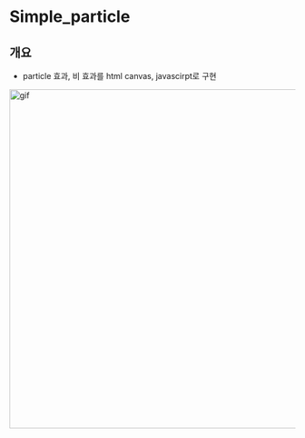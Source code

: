 # Simple_particle
## 개요
- particle 효과, 비 효과를 html canvas, javascirpt로 구현
<img width="597" alt="gif" src="https://user-images.githubusercontent.com/59603575/103177421-c10ff780-48bd-11eb-9537-5cd74dd43c34.gif">
